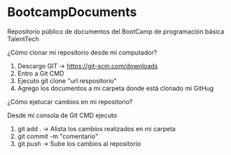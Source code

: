# BootcampDocuments
Repositorio público de documentos del BootCamp de programación básica TalentTech

¿Cómo clonar mi repositorio desde mi computador?

1. Descargo GIT → https://git-scm.com/downloads
2. Entro a Git CMD
3. Ejecuto git clone "url respositorio"
4. Agrego los documentos a mi carpeta donde está clonado mi GitHug

¿Cómo ejetucar cambios en mi repositorio?

Desde mi consola de Git CMD ejecuto
1. git add .  →  Alista los cambios realizados en mi carpeta
2. git commit -m "comentario"
3. git push  →  Sube los cambios al repositorio